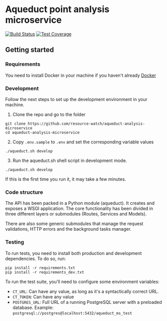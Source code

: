 # Aqueduct point analysis microservice

[![Build Status](https://travis-ci.org/resource-watch/aqueduct-analysis-microservice.svg?branch=master)](https://travis-ci.org/resource-watch/aqueduct-analysis-microservice)
[![Test Coverage](https://api.codeclimate.com/v1/badges/412dbad07a559dbd4105/test_coverage)](https://codeclimate.com/github/resource-watch/aqueduct-analysis-microservice/test_coverage)

## Getting started

### Requirements

You need to install Docker in your machine if you haven't already [Docker](https://www.docker.com/)

### Development

Follow the next steps to set up the development environment in your machine.

1. Clone the repo and go to the folder

```ssh
git clone https://github.com/resource-watch/aqueduct-analysis-microservice
cd aqueduct-analysis-microservice
```


2. Copy `.env.sample` to `.env` and set the corresponding variable values

```ssh
./aqueduct.sh develop
```

3. Run the aqueduct.sh shell script in development mode.

```ssh
./aqueduct.sh develop
```

If this is the first time you run it, it may take a few minutes.

### Code structure

The API has been packed in a Python module (aqueduct). It creates and exposes a WSGI application. The core functionality
has been divided in three different layers or submodules (Routes, Services and Models).

There are also some generic submodules that manage the request validations, HTTP errors and the background tasks manager.


### Testing

To run tests, you need to install both production and development dependencies. To do so, run:

```ssh
pip install -r requirements.txt
pip install -r requirements_dev.txt
```

To run the test suite, you'll need to configure some environment variables:
- `CT_URL`: Can have any value, as long as it's a syntactically correct URL.
- `CT_TOKEN`: Can have any value
- `POSTGRES_URL`: Full URL of a running PostgreSQL server with a preloaded database. Example: `postgresql://postgres@localhost:5432/aqueduct_ms_test`